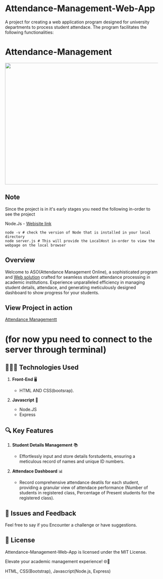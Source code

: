 # Attendance-Management-Web-App
A project for creating a web application program designed for university departments to process student attendace. The program facilitates the following functionalities:

# Attendance-Management

<p align="center">
  <img src="https://images.unsplash.com/photo-1477281765962-ef34e8bb0967?w=500&auto=format&fit=crop&q=60&ixlib=rb-4.0.3&ixid=M3wxMjA3fDB8MHxzZWFyY2h8MTB8fHVuaXZlcnNpdHl8ZW58MHx8MHx8fDA%3D"  width="700" height="400"/>
</p>

## Note
Since the project is in it's early stages you need the following in-order to see the project

Node.Js - [Webisite link](https://nodejs.org/en)

```CLI(Command Line Interface)
node -v # check the version of Node that is installed in your local directory
node server.js # This will provide the LocalHost in-order to view the webpage on the local browser
```

## Overview

Welcome to ASO(Attendance Management Online), a sophisticated program and <a href = "http://localhost:3000/attendance.html">Web solution</a> crafted for seamless student attendance processing in academic institutions. Experience unparalleled efficiency in managing student details, attendace, and generating meticulously designed dashboard to show progress for your students.

## View Project in action
<a href = "http://localhost:3000/attendance.html">Attendance Managementt</a>
<h1>(for now ypu need to connect to the server through terminal)</h1>


## 👨🏻‍💻 Technologies Used

1. **Front-End** 🖥️ 
   - HTML AND CSS(bootsrap).

2. **Javascript** 📂
   - Node.JS
   - Express

## 🔍 Key Features

1. **Student Details Management** 📚
   - Effortlessly input and store details forstudents, ensuring a meticulous record of names and unique ID numbers.

2. **Attendace Dashboard** 📊
   - Record comprehensive attendance deatils for each student, providing a granular view of attendace performance (Number of students in registered class, Percentage of Present students for the registered class).


## 🐛 Issues and Feedback

Feel free to say if you Encounter a challenge or have suggestions.

## 📜 License

 Attendance-Management-Web-App is licensed under the MIT License.

Elevate your academic management experience! 🌐💼



HTML, CSS(Bootstrap), Javascript(Node.js, Express)










